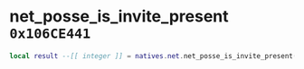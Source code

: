 # net_posse_is_invite_present `0x106CE441`

```lua
local result --[[ integer ]] = natives.net.net_posse_is_invite_present(_unk0 --[[ integer ]])
```